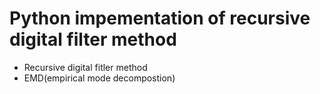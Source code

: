 # Python impementation of recursive digital filter method 
 - Recursive digital fitler method
 - EMD(empirical mode decompostion)
